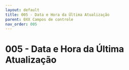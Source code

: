 ```yaml
---
layout: default
title: 005 - Data e Hora da Última Atualização
parent: 0XX Campos de controle
nav_order: 005
---
```


# 005 - Data e Hora da Última Atualização